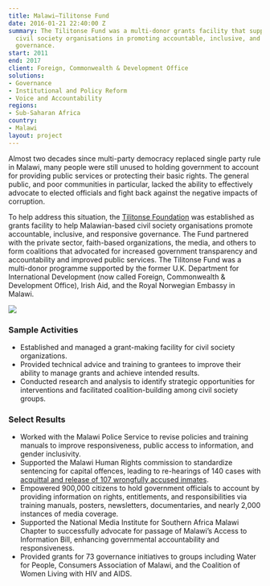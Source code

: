 ```yaml
---
title: Malawi—Tilitonse Fund
date: 2016-01-21 22:40:00 Z
summary: The Tilitonse Fund was a multi-donor grants facility that supported Malawian-based
  civil society organisations in promoting accountable, inclusive, and responsive
  governance.
start: 2011
end: 2017
client: Foreign, Commonwealth & Development Office
solutions:
- Governance
- Institutional and Policy Reform
- Voice and Accountability
regions:
- Sub-Saharan Africa
country:
- Malawi
layout: project
---
```


Almost two decades since multi-party democracy replaced single party rule in Malawi, many people were still unused to holding government to account for providing public services or protecting their basic rights. The general public, and poor communities in particular, lacked the ability to effectively advocate to elected officials and fight back against the negative impacts of corruption.

To help address this situation, the [Tilitonse Foundation](https://tilitonsefoundation.org/) was established as grants facility to help Malawian-based civil society organisations promote accountable, inclusive, and responsive governance. The Fund partnered with the private sector, faith-based organizations, the media, and others to form coalitions that advocated for increased government transparency and accountability and improved public services. The Tilitonse Fund was a multi-donor programme supported by the former U.K. Department for International Development (now called Foreign, Commonwealth & Development Office), Irish Aid, and the Royal Norwegian Embassy in Malawi.

![](https://assetify-dai.com/projects/MalawiHTSPE.jpg)

### Sample Activities

* Established and managed a grant-making facility for civil society organizations.
* Provided technical advice and training to grantees to improve their ability to manage grants and achieve intended results.
* Conducted research and analysis to identify strategic opportunities for interventions and facilitated coalition-building among civil society groups.

### Select Results

* Worked with the Malawi Police Service to revise policies and training manuals to improve responsiveness, public access to information, and gender inclusivity.
* Supported the Malawi Human Rights commission to standardize sentencing for capital offences, leading to re-hearings of 140 cases with [acquittal and release of 107 wrongfully accused inmates](http://dai-global-developments.com/articles/spurring-the-malawi-judiciary-to-rehear-death-sentence-cases-free-prisoners-unjustly-held?utm_source=daidotcom).
* Empowered 900,000 citizens to hold government officials to account by providing information on rights, entitlements, and responsibilities via training manuals, posters, newsletters, documentaries, and nearly 2,000 instances of media coverage.
* Supported the National Media Institute for Southern Africa Malawi Chapter to successfully advocate for passage of Malawi’s Access to Information Bill, enhancing governmental accountability and responsiveness.
* Provided grants for 73 governance initiatives to groups including Water for People, Consumers Association of Malawi, and the Coalition of Women Living with HIV and AIDS.